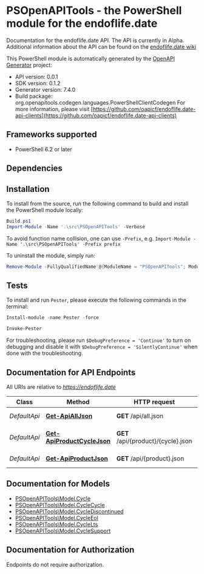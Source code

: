 # PSOpenAPITools - the PowerShell module for the endoflife.date

Documentation for the endoflife.date API. The API is currently in Alpha. Additional information about the API can be found on the [endoflife.date wiki](https://github.com/endoflife-date/endoflife.date/wiki)

This PowerShell module is automatically generated by the [OpenAPI Generator](https://openapi-generator.tech) project:

- API version: 0.0.1
- SDK version: 0.1.2
- Generator version: 7.4.0
- Build package: org.openapitools.codegen.languages.PowerShellClientCodegen
    For more information, please visit [https://github.com/oapicf/endoflife.date-api-clients](https://github.com/oapicf/endoflife.date-api-clients)

<a id="frameworks-supported"></a>
## Frameworks supported
- PowerShell 6.2 or later

<a id="dependencies"></a>
## Dependencies

<a id="installation"></a>
## Installation


To install from the source, run the following command to build and install the PowerShell module locally:
```powershell
Build.ps1
Import-Module -Name '.\src\PSOpenAPITools' -Verbose
```

To avoid function name collision, one can use `-Prefix`, e.g. `Import-Module -Name '.\src\PSOpenAPITools' -Prefix prefix`

To uninstall the module, simply run:
```powershell
Remove-Module -FullyQualifiedName @{ModuleName = "PSOpenAPITools"; ModuleVersion = "0.1.2"}
```

<a id="tests"></a>
## Tests

To install and run `Pester`, please execute the following commands in the terminal:

```powershell
Install-module -name Pester -force

Invoke-Pester
```

For troubleshooting, please run `$DebugPreference = 'Continue'` to turn on debugging and disable it with `$DebugPreference = 'SilentlyContinue'` when done with the troubleshooting.

## Documentation for API Endpoints

All URIs are relative to *https://endoflife.date*

Class | Method | HTTP request | Description
------------ | ------------- | ------------- | -------------
*DefaultApi* | [**Get-ApiAllJson**](docs/DefaultApi.md#Get-ApiAllJson) | **GET** /api/all.json | All Products
*DefaultApi* | [**Get-ApiProductCycleJson**](docs/DefaultApi.md#Get-ApiProductCycleJson) | **GET** /api/{product}/{cycle}.json | Single cycle details
*DefaultApi* | [**Get-ApiProductJson**](docs/DefaultApi.md#Get-ApiProductJson) | **GET** /api/{product}.json | Get All Details


## Documentation for Models

 - [PSOpenAPITools\Model.Cycle](docs/Cycle.md)
 - [PSOpenAPITools\Model.CycleCycle](docs/CycleCycle.md)
 - [PSOpenAPITools\Model.CycleDiscontinued](docs/CycleDiscontinued.md)
 - [PSOpenAPITools\Model.CycleEol](docs/CycleEol.md)
 - [PSOpenAPITools\Model.CycleLts](docs/CycleLts.md)
 - [PSOpenAPITools\Model.CycleSupport](docs/CycleSupport.md)


<a id="documentation-for-authorization"></a>
## Documentation for Authorization

Endpoints do not require authorization.

